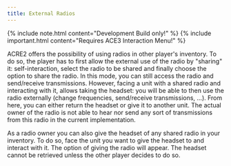 ```yaml
---
title: External Radios
---
```


{% include note.html content="Development Build only!" %}
{% include important.html content="Requires ACE3 Interaction Menu!" %}

ACRE2 offers the possibility of using radios in other player's inventory. To do so, the player has to first allow the external use of the radio by "sharing" it: self-interaction, select the radio to be shared and finally choose the option to share the radio. In this mode, you can still access the radio and send/receive transmissions. However, facing a unit with a shared radio and interacting with it, allows taking the headset: you will be able to then use the radio externally (change frequencies, send/receive transmissions, ...). From here, you can either return the headset or give it to another unit. The actual owner of the radio is not able to hear nor send any sort of transmissions from this radio in the current implementation.

As a radio owner you can also give the headset of any shared radio in your inventory. To do so, face the unit you want to give the headset to and interact with it. The option of giving the radio will appear. The headset cannot be retrieved unless the other player decides to do so.
